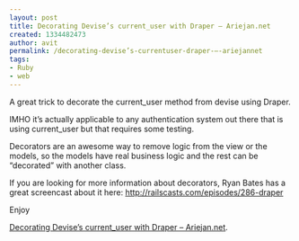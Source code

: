```yaml
---
layout: post
title: Decorating Devise’s current_user with Draper – Ariejan.net
created: 1334482473
author: avit
permalink: /decorating-devise’s-currentuser-draper-–-ariejannet
tags:
- Ruby
- web
---
```

<p>A great trick to decorate the current_user method from devise using Draper.</p>
<p>IMHO it’s actually applicable to any authentication system out there that is using current_user but that requires some testing.</p>
<p>Decorators are an awesome way to remove logic from the view or the models, so the models have real business logic and the rest can be “decorated” with another class.</p>
<p>If you are looking for more information about decorators, Ryan Bates has a great screencast about it here: <a href="http://railscasts.com/episodes/286-draper" target="_blank">http://railscasts.com/episodes/286-draper</a></p>
<p>Enjoy</p>
<p><a href="http://ariejan.net/2012/04/14/decorating-devise-s-current_user-with-draper">Decorating Devise’s current_user with Draper – Ariejan.net</a>.</p>
